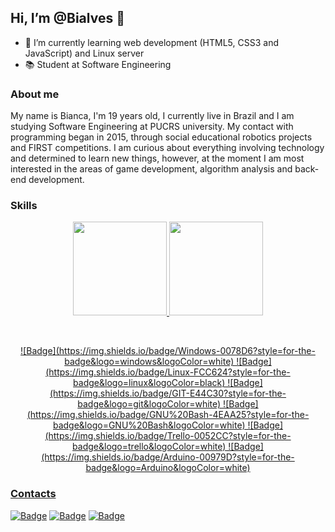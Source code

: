## Hi, I’m @Bialves 👋
- 🌱 I’m currently learning web development (HTML5, CSS3 and JavaScript) and Linux server
- 📚 Student at Software Engineering

### About me
My name is Bianca, I'm 19 years old, I currently live in Brazil and I am studying Software Engineering at PUCRS university. 
My contact with programming began in 2015, through social educational robotics projects and FIRST competitions.
I am curious about everything involving technology and determined to learn new things, however, at the moment I am most interested in the areas of game development, algorithm analysis and back-end development.

### Skills
<div>
  <a href="https://github.com/Bialves">
    <p align="center">
      <img loading="lazy" height="150em" src="https://github-readme-stats.vercel.app/api?username=Bialves&show_icons=true&theme=dracula&include_all_commits=true&count_private=true"/>
      <img loading="lazy" height="150em" src="https://github-readme-stats.vercel.app/api/top-langs/?username=Bialves&layout=compact&langs_count=7&theme=dracula"/>
    </p>
</div>
<br>

<p align="center">
  ![Badge](https://img.shields.io/badge/Windows-0078D6?style=for-the-badge&logo=windows&logoColor=white)
  ![Badge](https://img.shields.io/badge/Linux-FCC624?style=for-the-badge&logo=linux&logoColor=black)
  ![Badge](https://img.shields.io/badge/GIT-E44C30?style=for-the-badge&logo=git&logoColor=white)
  ![Badge](https://img.shields.io/badge/GNU%20Bash-4EAA25?style=for-the-badge&logo=GNU%20Bash&logoColor=white)
  ![Badge](https://img.shields.io/badge/Trello-0052CC?style=for-the-badge&logo=trello&logoColor=white)
  ![Badge](https://img.shields.io/badge/Arduino-00979D?style=for-the-badge&logo=Arduino&logoColor=white)
</p>

### Contacts
[![Badge](https://img.shields.io/badge/LinkedIn-0077B5?style=for-the-badge&logo=linkedin&logoColor=white)](https://www.linkedin.com/in/bianca-da-silva-alves-309442201/)
[![Badge](https://img.shields.io/badge/Gmail-D14836?style=for-the-badge&logo=gmail&logoColor=white)](biancadsalves@gmail.com)
[![Badge](https://img.shields.io/badge/Instagram-E4405F?style=for-the-badge&logo=instagram&logoColor=white)](https://www.instagram.com/biadsalves)
